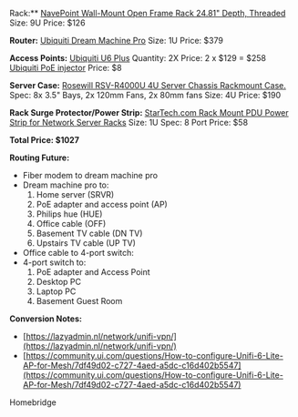 Rack:**
[NavePoint Wall-Mount Open Frame Rack 24.81" Depth, Threaded](https://navepoint.com/navepoint-9u-wall-mount-open-frame-rack-24-81-depth-threaded/?_ga=2.23539706.1162423839.1695938177-2128433765.1695938177&_gac=1.156444233.1695938642.CjwKCAjwyNSoBhA9EiwA5aYlb7q8Rzy_rw9U92iAaXOJGJJTtFQVvRkoklphdK20gHAIFhArLCo-FBoCHkwQAvD_BwE)
Size: 9U
Price: $126

**Router:**
[Ubiquiti Dream Machine Pro](https://store.ui.com/us/en/pro/category/all-unifi-gateway-consoles/products/udm-pro)
Size: 1U
Price: $379

**Access Points:**
[Ubiquiti U6 Plus](https://store.ui.com/us/en/pro/category/all-wifi/products/u6-plus)
Quantity: 2X
Price: 2 x $129 = $258
[Ubiquiti PoE injector](https://store.ui.com/us/en/pro/category/accessories-poe-power/products/u-poe-af)
Price: $8

**Server Case:**
[Rosewill RSV-R4000U 4U Server Chassis Rackmount Case.](https://www.newegg.com/rosewill-rsv-r4000u-black/p/N82E16811147326?Item=N82E16811147326)
Spec: 8x 3.5" Bays, 2x 120mm Fans, 2x 80mm fans
Size: 4U
Price: $190

**Rack Surge Protector/Power Strip:**
[StarTech.com Rack Mount PDU Power Strip for Network Server Racks](https://www.amazon.com/StarTech-com-Horizontal-Rack-Mount-PDU/dp/B0035PS5AE/ref=sr_1_2_sspa?crid=1M6QG8GCCOBJV&keywords=server%2Bsurge%2Bprotector&qid=1695940744&sprefix=server%2Bsurge%2Bpro%2Caps%2C137&sr=8-2-spons&sp_csd=d2lkZ2V0TmFtZT1zcF9hdGY&th=1)
Size: 1U
Spec: 8 Port
Price: $58

**Total Price: $1027**

**Routing Future:**
- Fiber modem to dream machine pro
- Dream machine pro to:
    1. Home server (SRVR)
    2. PoE adapter and access point (AP)
    3. Philips hue (HUE)
    4. Office cable (OFF)
    5. Basement TV cable (DN TV)
    6. Upstairs TV cable (UP TV)
- Office cable to 4-port switch:
- 4-port switch to:
    1. PoE adapter and Access Point
    2. Desktop PC
    3. Laptop PC
    4. Basement Guest Room

**Conversion Notes:**
- [https://lazyadmin.nl/network/unifi-vpn/](https://lazyadmin.nl/network/unifi-vpn/)
- [https://community.ui.com/questions/How-to-configure-Unifi-6-Lite-AP-for-Mesh/7df49d02-c727-4aed-a5dc-c16d402b5547](https://community.ui.com/questions/How-to-configure-Unifi-6-Lite-AP-for-Mesh/7df49d02-c727-4aed-a5dc-c16d402b5547)

Homebridge